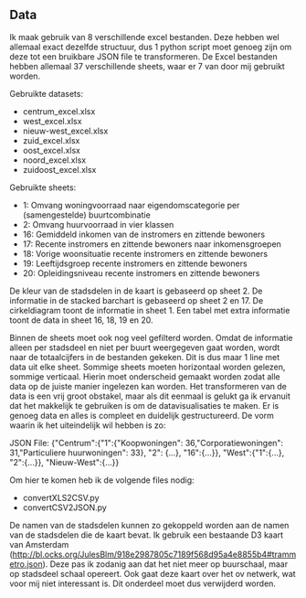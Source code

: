 ## Data
Ik maak gebruik van 8 verschillende excel bestanden. Deze hebben wel allemaal exact dezelfde structuur, dus 1 python script moet genoeg zijn om deze tot een bruikbare JSON file te transformeren. De Excel bestanden hebben allemaal 37 verschillende sheets, waar er 7 van door mij gebruikt worden.

Gebruikte datasets:
- centrum_excel.xlsx
- west_excel.xlsx
- nieuw-west_excel.xlsx
- zuid_excel.xlsx
- oost_excel.xlsx
- noord_excel.xlsx
- zuidoost_excel.xlsx

Gebruikte sheets:
- 1: Omvang woningvoorraad naar eigendomscategorie per (samengestelde) buurtcombinatie
- 2: Omvang huurvoorraad in vier klassen
- 16: Gemiddeld inkomen van de instromers en zittende bewoners
- 17: Recente instromers en zittende bewoners naar inkomensgroepen
- 18: Vorige woonsituatie recente instromers en zittende bewoners
- 19: Leeftijdsgroep recente instromers en zittende bewoners
- 20: Opleidingsniveau recente instromers en zittende bewoners

De kleur van de stadsdelen in de kaart is gebaseerd op sheet 2.
De informatie in de stacked barchart is gebaseerd op sheet 2 en 17.
De cirkeldiagram toont de informatie in sheet 1.
Een tabel met extra informatie toont de data in sheet 16, 18, 19 en 20.

Binnen de sheets moet ook nog veel gefilterd worden. Omdat de informatie alleen per stadsdeel en niet per buurt weergegeven gaat worden, wordt naar de totaalcijfers in de bestanden gekeken. Dit is dus maar 1 line met data uit elke sheet. Sommige sheets moeten horizontaal worden gelezen, sommige verticaal. Hierin moet onderscheid gemaakt worden zodat alle data op de juiste manier ingelezen kan worden. Het transformeren van de data is een vrij groot obstakel, maar als dit eenmaal is gelukt ga ik ervanuit dat het makkelijk te gebruiken is om de datavisualisaties te maken. Er is genoeg data en alles is compleet en duidelijk gestructureerd. De vorm waarin ik het uiteindelijk wil hebben is zo:

JSON File:
{"Centrum":{"1":{"Koopwoningen": 36,"Corporatiewoningen": 31,"Particuliere huurwoningen": 33}, "2": {...}, "16":{...}}, "West":{"1":{...}, "2":{...}}, "Nieuw-West":{...}}

Om hier te komen heb ik de volgende files nodig:
- convertXLS2CSV.py
- convertCSV2JSON.py

De namen van de stadsdelen kunnen zo gekoppeld worden aan de namen van de stadsdelen die de kaart bevat. Ik gebruik een bestaande D3 kaart van Amsterdam (http://bl.ocks.org/JulesBlm/918e2987805c7189f568d95a4e8855b4#trammetro.json). Deze pas ik zodanig aan dat het niet meer op buurschaal, maar op stadsdeel schaal opereert. Ook gaat deze kaart over het ov netwerk, wat voor mij niet interessant is. Dit onderdeel moet dus verwijderd worden.
